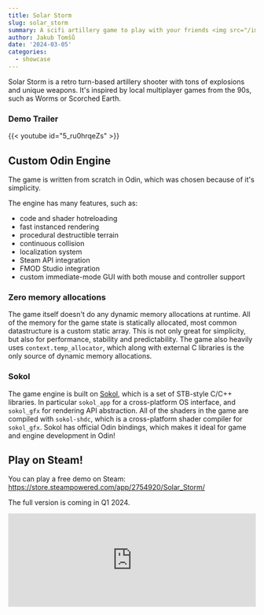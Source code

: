 ```yaml
---
title: Solar Storm
slug: solar_storm
summary: A scifi artillery game to play with your friends <img src="/images/showcase/solar_storm.gif" class="showcase-preview">
author: Jakub Tomšů
date: '2024-03-05'
categories:
  - showcase
---
```


Solar Storm is a retro turn-based artillery shooter with tons of explosions and unique weapons. It's inspired by local multiplayer games from the 90s, such as Worms or Scorched Earth.

### Demo Trailer

{{< youtube id="5_ru0hrqeZs" >}}

## Custom Odin Engine
The game is written from scratch in Odin, which was chosen because of it's simplicity.

The engine has many features, such as:
- code and shader hotreloading
- fast instanced rendering
- procedural destructible terrain
- continuous collision
- localization system
- Steam API integration
- FMOD Studio integration
- custom immediate-mode GUI with both mouse and controller support

### Zero memory allocations
The game itself doesn't do any dynamic memory allocations at runtime. All of the memory for the game state is statically allocated, most common datastructure is a custom static array. This is not only great for simplicity, but also for performance, stability and predictability. The game also heavily uses `context.temp_allocator`, which along with external C libraries is the only source of dynamic memory allocations.

### Sokol
The game engine is built on [Sokol](https://github.com/floooh/sokol), which is a set of STB-style C/C++ libraries. In particular `sokol_app` for a cross-platform OS interface, and `sokol_gfx` for rendering API abstraction. All of the shaders in the game are compiled with `sokol-shdc`, which is a cross-platform shader compiler for `sokol_gfx`. Sokol has official Odin bindings, which makes it ideal for game and engine development in Odin!

## Play on Steam!
You can play a free demo on Steam: https://store.steampowered.com/app/2754920/Solar_Storm/

The full version is coming in Q1 2024.

<div id="contenedor">
  <iframe src="https://store.steampowered.com/widget/2754920/" frameborder="0" width="100%" height="190"></iframe>
</div>